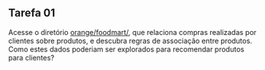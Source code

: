 ## Tarefa 01

Acesse o diretório [orange/foodmart/](orange/foodmart/), que relaciona compras realizadas por clientes sobre produtos, e descubra regras de associação entre produtos. Como estes
dados poderiam ser explorados para recomendar produtos para clientes?
